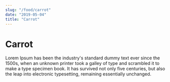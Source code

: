 ```yaml
---
slug: "/food/carrot"
date: "2019-05-04"
title: "Carrot"
---
```


# Carrot

Lorem Ipsum has been the industry's standard dummy text ever since the 1500s, when an unknown printer took a galley of type and scrambled it to make a type specimen book. It has survived not only five centuries, but also the leap into electronic typesetting, remaining essentially unchanged.